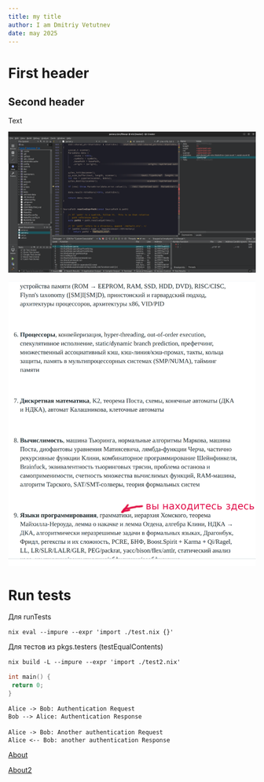 ```yaml
---
title: my title
author: I am Dmitriy Vetutnev
date: may 2025
---
```


# First header

## Second header

Text

![PIC](dir/nix_hacking_1.png)

![PIC2](you_are_here.png)


# Run tests

Для runTests

```
nix eval --impure --expr 'import ./test.nix {}'
```

Для тестов из pkgs.testers (testEqualContents)

```
nix build -L --impure --expr 'import ./test2.nix'
```

```cpp
int main() {
 return 0;
}
```

```plantuml
Alice -> Bob: Authentication Request
Bob --> Alice: Authentication Response

Alice -> Bob: Another authentication Request
Alice <-- Bob: another authentication Response
```


[About](pages/about.md)

[About2](pages/about.md)



